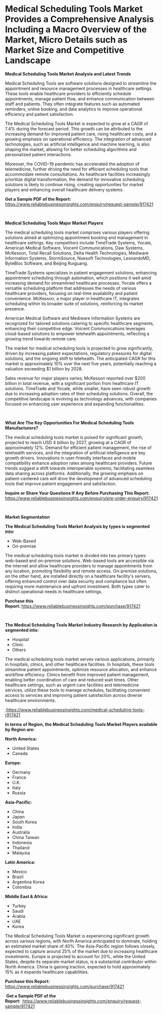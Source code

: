 <p><h1>Medical Scheduling Tools Market Provides a Comprehensive Analysis Including a Macro Overview of the Market, Micro Details such as Market Size and Competitive Landscape</h1></p><p><strong>Medical Scheduling Tools Market Analysis and Latest Trends</strong></p>
<p><p>Medical Scheduling Tools are software solutions designed to streamline the appointment and resource management processes in healthcare settings. These tools enable healthcare providers to efficiently schedule appointments, manage patient flow, and enhance communication between staff and patients. They often integrate features such as automated reminders, online booking, and data analytics to improve operational efficiency and patient satisfaction.</p><p>The Medical Scheduling Tools Market is expected to grow at a CAGR of 7.4% during the forecast period. This growth can be attributed to the increasing demand for improved patient care, rising healthcare costs, and a growing emphasis on operational efficiency. The integration of advanced technologies, such as artificial intelligence and machine learning, is also shaping the market, allowing for better scheduling algorithms and personalized patient interactions.</p><p>Moreover, the COVID-19 pandemic has accelerated the adoption of telemedicine, further driving the need for efficient scheduling tools that accommodate remote consultations. As healthcare facilities increasingly prioritize digital transformation, the demand for innovative scheduling solutions is likely to continue rising, creating opportunities for market players and enhancing overall healthcare delivery systems.</p></p>
<p><strong>Get a Sample PDF of the Report:&nbsp;</strong> <a href="https://www.reliablebusinessinsights.com/enquiry/request-sample/917421?utm_campaign=2821&utm_medium=2&utm_source=Github&utm_content=ia&utm_term=18042025&utm_id=medical-scheduling-tools">https://www.reliablebusinessinsights.com/enquiry/request-sample/917421</a></p>
<p>&nbsp;</p>
<p><strong>Medical Scheduling Tools Major Market Players</strong></p>
<p><p>The medical scheduling tools market comprises various players offering solutions aimed at optimizing appointment booking and management in healthcare settings. Key competitors include TimeTrade Systems, Yocale, American Medical Software, Voicent Communications, Daw Systems, McKesson, Total Recall Solutions, Delta Health Technologies, Mediware Information Systems, StormSource, Nuesoft Technologies, LeonardoMD, ByteBloc Software, and Beijing Ruiguang.</p><p>TimeTrade Systems specializes in patient engagement solutions, enhancing appointment scheduling through automation, which positions it well amid increasing demand for streamlined healthcare processes. Yocale offers a versatile scheduling platform that addresses the needs of various healthcare providers, focusing on real-time availability and patient convenience. McKesson, a major player in healthcare IT, integrates scheduling within its broader suite of solutions, reinforcing its market presence.</p><p>American Medical Software and Mediware Information Systems are recognized for tailored solutions catering to specific healthcare segments, enhancing their competitive edge. Voicent Communications leverages cloud-based solutions to empower telehealth appointments, reflecting a growing trend towards remote care.</p><p>The market for medical scheduling tools is projected to grow significantly, driven by increasing patient expectations, regulatory pressures for digital solutions, and the ongoing shift to telehealth. The anticipated CAGR for this market is approximately 10% over the next five years, potentially reaching a valuation exceeding $1 billion by 2028.</p><p>Sales revenue for major players varies; McKesson reported over $200 billion in total revenue, with a significant portion from healthcare IT solutions. TimeTrade and Yocale, while smaller, have seen robust growth due to increasing adoption rates of their scheduling solutions. Overall, the competitive landscape is evolving as technology advances, with companies focused on enhancing user experience and expanding functionalities.</p></p>
<p>&nbsp;</p>
<p><strong>What Are The Key Opportunities For Medical Scheduling Tools Manufacturers?</strong></p>
<p><p>The medical scheduling tools market is poised for significant growth, projected to reach USD 4 billion by 2027, growing at a CAGR of approximately 12%. Demand for efficient patient management, the rise of telehealth services, and the integration of artificial intelligence are key growth drivers. Innovations in user-friendly interfaces and mobile compatibility enhance adoption rates among healthcare providers. Future trends suggest a shift towards interoperable systems, facilitating seamless data sharing across platforms. Additionally, the growing emphasis on patient-centered care will drive the development of advanced scheduling tools that improve patient engagement and satisfaction.</p></p>
<p><strong>Inquire or Share Your Questions If Any Before Purchasing This Report:</strong> <a href="https://www.reliablebusinessinsights.com/enquiry/pre-order-enquiry/917421?utm_campaign=2821&utm_medium=2&utm_source=Github&utm_content=ia&utm_term=18042025&utm_id=medical-scheduling-tools">https://www.reliablebusinessinsights.com/enquiry/pre-order-enquiry/917421</a></p>
<p>&nbsp;</p>
<p><strong>Market Segmentation</strong></p>
<p><strong>The Medical Scheduling Tools Market Analysis by types is segmented into:</strong></p>
<p><ul><li>Web-Based</li><li>On-premise</li></ul></p>
<p><p>The medical scheduling tools market is divided into two primary types: web-based and on-premise solutions. Web-based tools are accessible via the internet and allow healthcare providers to manage appointments from any location, promoting flexibility and remote access. On-premise solutions, on the other hand, are installed directly on a healthcare facility's servers, offering enhanced control over data security and compliance but often requiring more maintenance and upfront investment. Both types cater to distinct operational needs in healthcare settings.</p></p>
<p><strong>Purchase this Report:&nbsp;</strong><a href="https://www.reliablebusinessinsights.com/purchase/917421?utm_campaign=2821&utm_medium=2&utm_source=Github&utm_content=ia&utm_term=18042025&utm_id=medical-scheduling-tools">https://www.reliablebusinessinsights.com/purchase/917421</a></p>
<p>&nbsp;</p>
<p><strong>The Medical Scheduling Tools Market Industry Research by Application is segmented into:</strong></p>
<p><ul><li>Hospital</li><li>Clinic</li><li>Others</li></ul></p>
<p><p>The medical scheduling tools market serves various applications, primarily in hospitals, clinics, and other healthcare facilities. In hospitals, these tools streamline patient appointments, optimize resource allocation, and enhance workflow efficiency. Clinics benefit from improved patient management, enabling better coordination of care and reduced wait times. Other healthcare settings, such as urgent care facilities and telemedicine services, utilize these tools to manage schedules, facilitating convenient access to services and improving patient satisfaction across diverse healthcare environments.</p></p>
<p><a href="https://www.reliablebusinessinsights.com/medical-scheduling-tools-r917421?utm_campaign=2821&utm_medium=2&utm_source=Github&utm_content=ia&utm_term=18042025&utm_id=medical-scheduling-tools">&nbsp;https://www.reliablebusinessinsights.com/medical-scheduling-tools-r917421</a></p>
<p><strong>In terms of Region, the Medical Scheduling Tools Market Players available by Region are:</strong></p>
<p>
    <p> <strong> North America: </strong>
        <ul>
            <li>United States</li>
            <li>Canada</li>
        </ul>
        </p> 
    <p> <strong> Europe: </strong>
        <ul>
            <li>Germany</li>
            <li>France</li>
            <li>U.K.</li>
            <li>Italy</li>
            <li>Russia</li>
        </ul>
        </p> 
    <p> <strong> Asia-Pacific: </strong>
        <ul>
            <li>China</li>
            <li>Japan</li>
            <li>South Korea</li>
            <li>India</li>
            <li>Australia</li>
            <li>China Taiwan</li>
            <li>Indonesia</li>
            <li>Thailand</li>
            <li>Malaysia</li>
        </ul>
        </p> 
    <p> <strong> Latin America: </strong>
        <ul>
            <li>Mexico</li>
            <li>Brazil</li>
            <li>Argentina Korea</li>
            <li>Colombia</li>
        </ul>
        </p> 
    <p> <strong> Middle East & Africa: </strong>
        <ul>
            <li>Turkey</li>
            <li>Saudi</li>
            <li>Arabia</li>
            <li>UAE</li>
            <li>Korea</li>
        </ul>
    </p>
    </p>
<p><p>The Medical Scheduling Tools Market is experiencing significant growth across various regions, with North America anticipated to dominate, holding an estimated market share of 40%. The Asia-Pacific region follows closely, expected to capture around 25% of the market due to increasing healthcare investments. Europe is projected to account for 20%, while the United States, despite its separate market status, is a substantial contributor within North America. China is gaining traction, expected to hold approximately 15% as it expands healthcare capabilities.</p></p>
<p><strong>Purchase this Report: </strong><a href="https://www.reliablebusinessinsights.com/purchase/917421?utm_campaign=2821&utm_medium=2&utm_source=Github&utm_content=ia&utm_term=18042025&utm_id=medical-scheduling-tools">https://www.reliablebusinessinsights.com/purchase/917421</a></p>
<p>&nbsp;<strong>Get a Sample PDF of the Report:&nbsp;&nbsp;</strong><a href="https://www.reliablebusinessinsights.com/enquiry/request-sample/917421?utm_campaign=2821&utm_medium=2&utm_source=Github&utm_content=ia&utm_term=18042025&utm_id=medical-scheduling-tools">https://www.reliablebusinessinsights.com/enquiry/request-sample/917421</a></p>
<p><strong></strong></p>
<p><p></p><p></p><p></p></p>